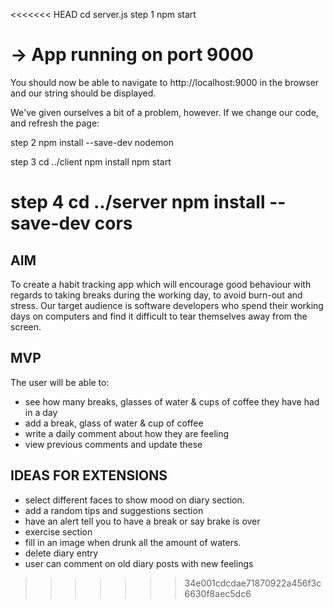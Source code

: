 <<<<<<< HEAD
cd server.js
step 1
npm start

# -> App running on port 9000
You should now be able to navigate to http://localhost:9000 in the browser and our string should be displayed.

We've given ourselves a bit of a problem, however. If we change our code, and refresh the page:

step 2
npm install --save-dev nodemon

step 3 
cd ../client
npm install
npm start

step 4 
cd ../server
npm install --save-dev cors
=======


## AIM

To create a habit tracking app which will encourage good behaviour with regards to taking breaks during the working day, to avoid burn-out and stress. Our target audience is software developers who spend their working days on computers and find it difficult to tear themselves away from the screen.

## MVP

The user will be able to:
- see how many breaks, glasses of water & cups of coffee they have had in a day
- add a break, glass of water & cup of coffee
- write a daily comment about how they are feeling
- view previous comments and update these

## IDEAS FOR EXTENSIONS 

- select different faces to show mood on diary section.
- add a random tips and suggestions section
- have an alert tell you to have a break or say brake is over
- exercise section
- fill in an image when drunk all the amount of waters.
- delete diary entry
- user can comment on old diary posts with new feelings
>>>>>>> 34e001cdcdae71870922a456f3c6630f8aec5dc6
